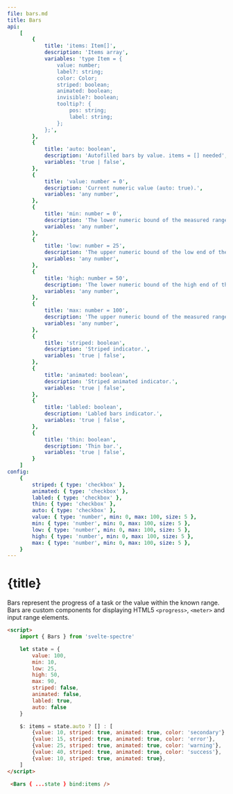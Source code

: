 ```yaml
---
file: bars.md
title: Bars
api:
    [
        {
            title: 'items: Item[]',
            description: 'Items array',
            variables: 'type Item = {
                value: number;
                label?: string;
                color: Color;
                striped: boolean;
                animated: boolean;
                invisible?: boolean;
                tooltip?: {
                    pos: string;
                    label: string;
                };
            };',
        },
        {
            title: 'auto: boolean',
            description: 'Autofilled bars by value. items = [] needed',
            variables: 'true | false',
        },
        {
            title: 'value: number = 0',
            description: 'Current numeric value (auto: true).',
            variables: 'any number',
        },
        {
            title: 'min: number = 0',
            description: 'The lower numeric bound of the measured range (auto: true).',
            variables: 'any number',
        },
        {
            title: 'low: number = 25',
            description: 'The upper numeric bound of the low end of the measured range (auto: true).',
            variables: 'any number',
        },
        {
            title: 'high: number = 50',
            description: 'The lower numeric bound of the high end of the measured range (auto: true).',
            variables: 'any number',
        },
        {
            title: 'max: number = 100',
            description: 'The upper numeric bound of the measured range (auto: true).',
            variables: 'any number',
        },
        {
            title: 'striped: boolean',
            description: 'Striped indicator.',
            variables: 'true | false',
        },
        {
            title: 'animated: boolean',
            description: 'Striped animated indicator.',
            variables: 'true | false',
        },
        {
            title: 'labled: boolean',
            description: 'Labled bars indicator.',
            variables: 'true | false',
        },
        {
            title: 'thin: boolean',
            description: 'Thin bar.',
            variables: 'true | false',
        }
    ]
config:
    {
        striped: { type: 'checkbox' },
        animated: { type: 'checkbox' },
        labled: { type: 'checkbox' },
        thin: { type: 'checkbox' },
        auto: { type: 'checkbox' },
        value: { type: 'number', min: 0, max: 100, size: 5 },
        min: { type: 'number', min: 0, max: 100, size: 5 },
        low: { type: 'number', min: 0, max: 100, size: 5 },
        high: { type: 'number', min: 0, max: 100, size: 5 },
        max: { type: 'number', min: 0, max: 100, size: 5 },
    }
---
```


<script>
    import { Bars } from '$lib'
    import Knobs from '../_knobs.svelte'

    let state = {
        value: 100, 
        min: 10, 
        low: 25, 
        high: 50, 
        max: 90, 
        striped: false, 
        animated: false,
        labled: true,
        thin: false,
        auto: false
    }

    $: items = state.auto ? [] : [
            {value: 10, striped: true, animated: true, color: 'secondary'},
            {value: 15, striped: true, animated: true, color: 'error'},
            {value: 25, striped: true, animated: true, color: 'warning'},
            {value: 40, striped: true, animated: true, color: 'success'},
            {value: 10, striped: true, animated: true},
        ]
</script>

# {title}

Bars represent the progress of a task or the value within the known range. Bars are custom components for displaying HTML5 `<progress>`, `<meter>` and input range elements. 

<p>
    <Bars { ...state } bind:items />
</p>

<p>
    <Knobs bind:state {config}/>
</p>

```html
<script>
    import { Bars } from 'svelte-spectre'

    let state = {
        value: 100, 
        min: 10, 
        low: 25, 
        high: 50, 
        max: 90, 
        striped: false, 
        animated: false,
        labled: true,
        auto: false
    }

    $: items = state.auto ? [] : [
        {value: 10, striped: true, animated: true, color: 'secondary'},
        {value: 15, striped: true, animated: true, color: 'error'},
        {value: 25, striped: true, animated: true, color: 'warning'},
        {value: 40, striped: true, animated: true, color: 'success'},
        {value: 10, striped: true, animated: true},
    ]
</script>

 <Bars { ...state } bind:items />
```
